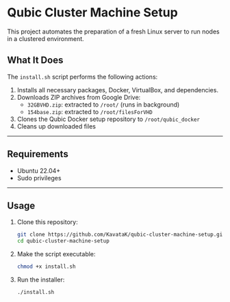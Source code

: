 # Qubic Cluster Machine Setup

This project automates the preparation of a fresh Linux server to run nodes in a clustered environment.

## What It Does

The `install.sh` script performs the following actions:

1. Installs all necessary packages, Docker, VirtualBox, and dependencies.
2. Downloads ZIP archives from Google Drive:
   - `32GBVHD.zip`: extracted to `/root/` (runs in background)
   - `154base.zip`: extracted to `/root/filesForVHD`
3. Clones the Qubic Docker setup repository to `/root/qubic_docker`
4. Cleans up downloaded files

---

## Requirements

- Ubuntu 22.04+
- Sudo privileges

---

## Usage

1. Clone this repository:

   ```bash
   git clone https://github.com/KavataK/qubic-cluster-machine-setup.git
   cd qubic-cluster-machine-setup

2. Make the script executable:

   ```bash
   chmod +x install.sh

3. Run the installer:

   ```bash
   ./install.sh
